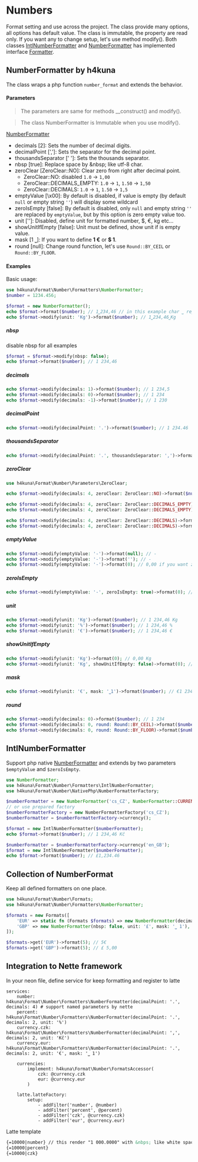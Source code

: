 # Numbers

Format setting and use across the project. The class provide many options, all options has default value. The class is immutable, the property are read only. If you want any to change setup, let's use method modify(). Both classes [IntlNumberFormatter](../src/Number/Formatters/IntlNumberFormatter.php) and [NumberFormatter](../src/Number/Formatters/NumberFormatter.php) has implemented interface [Formatter](../src/Number/Formatter.php).

## NumberFormatter by h4kuna
The class wraps a php function `number_format` and extends the behavior.

#### Parameters

> The parameters are same for methods __construct() and modify(). 

> The class NumberFormatter is Immutable when you use modify().

[NumberFormatter](../src/Number/Formatters/NumberFormatter.php)

- decimals [2]: Sets the number of decimal digits.
- decimalPoint [',']: Sets the separator for the decimal point.
- thousandsSeparator [' ']: Sets the thousands separator.
- nbsp [true]: Replace space by \&nbsp; like utf-8 char.
- zeroClear [ZeroClear::NO]: Clear zero from right after decimal point.
    - ZeroClear::NO: disabled `1.0` -> `1,00`
    - ZeroClear::DECIMALS_EMPTY: `1.0` -> `1`, `1.50` -> `1,50`
    - ZeroClear::DECIMALS: `1.0` -> `1`, `1.50` -> `1,5`
- emptyValue [\x00]: By default is disabled, if value is empty (by default `null` or empty string `''`) will display some wildcard
- zeroIsEmpty [false]: By default is disabled, only `null` and empty string `''` are replaced by `emptyValue`, but by this option is
  zero empty value too.
- unit ['']: Disabled, define unit for formatted number, $, €, kg etc...
- showUnitIfEmpty [false]: Unit must be defined, show unit if is empty value.
- mask [1 ⎵]: If you want to define **1 €** or **$ 1**.
- round [null]: Change round function, let's use `Round::BY_CEIL` or `Round::BY_FLOOR`.

#### Examples

Basic usage:
```php
use h4kuna\Format\Number\Formatters\NumberFormatter;
$number = 1234.456;

$format = new NumberFormatter();
echo $format->format($number); // 1⎵234,46 // in this example char ⎵ represent &nbsp
echo $format->modify(unit: 'Kg')->format($number); // 1⎵234,46⎵Kg
```

##### nbsp
disable nbsp for all examples
```php
$format = $format->modify(nbsp: false);
echo $format->format($number); // 1 234,46
```

##### decimals
```php
echo $format->modify(decimals: 1)->format($number); // 1 234,5
echo $format->modify(decimals: 0)->format($number); // 1 234
echo $format->modify(decimals: -1)->format($number); // 1 230
```

##### decimalPoint
```php
echo $format->modify(decimalPoint: '.')->format($number); // 1 234.46
```

##### thousandsSeparator
```php
echo $format->modify(decimalPoint: '.', thousandsSeparator: ',')->format($number); // 1,234.46
```

##### zeroClear
```php
use h4kuna\Format\Number\Parameters\ZeroClear;

echo $format->modify(decimals: 4, zeroClear: ZeroClear::NO)->format($number); // 1 234,4560

echo $format->modify(decimals: 4, zeroClear: ZeroClear::DECIMALS_EMPTY)->format($number); // 1 234,4560
echo $format->modify(decimals: 4, zeroClear: ZeroClear::DECIMALS_EMPTY)->format('1234.000'); // 1 234

echo $format->modify(decimals: 4, zeroClear: ZeroClear::DECIMALS)->format($number); // 1 234,456
echo $format->modify(decimals: 4, zeroClear: ZeroClear::DECIMALS)->format('1234.000'); // 1 234
```

##### emptyValue
```php
echo $format->modify(emptyValue: '-')->format(null); // -
echo $format->modify(emptyValue: '-')->format(''); // -
echo $format->modify(emptyValue: '-')->format(0); // 0,00 if you want zero replace by empty value set zeroIsEmpty
```

##### zeroIsEmpty
```php
echo $format->modify(emptyValue: '-', zeroIsEmpty: true)->format(0); // -
```

##### unit
```php
echo $format->modify(unit: 'Kg')->format($number); // 1 234,46 Kg
echo $format->modify(unit: '%')->format($number); // 1 234,46 %
echo $format->modify(unit: '€')->format($number); // 1 234,46 €
```

##### showUnitIfEmpty
```php
echo $format->modify(unit: 'Kg')->format(0); // 0,00 Kg
echo $format->modify(unit: 'Kg', showUnitIfEmpty: false)->format(0); // 0,00
```

##### mask
```php
echo $format->modify(unit: '€', mask: '⎵1')->format($number); // €1 234,46
```

##### round
```php
echo $format->modify(decimals: 0)->format($number); // 1 234
echo $format->modify(decimals: 0, round: Round::BY_CEIL)->format($number); // 1 235
echo $format->modify(decimals: 0, round: Round::BY_FLOOR)->format($number); // 1 234
```

## IntlNumberFormatter

Support php native [NumberFormatter](https://www.php.net/manual/en/class.numberformatter.php) and extends by two parameters `$emptyValue` and `$zeroIsEmpty`.
```php
use NumberFormatter;
use h4kuna\Format\Number\Formatters\IntlNumberFormatter;
use h4kuna\Format\Number\NativePhp\NumberFormatterFactory;

$numberFormatter = new NumberFormatter('cs_CZ', NumberFormatter::CURRENCY);
// or use prepared factory
$numberFormatterFactory = new NumberFormatterFactory('cs_CZ');
$numberFormatter = $numberFormatterFactory->currency();

$format = new IntlNumberFormatter($numberFormatter);
echo $format->format($number); // 1 234,46 Kč

$numberFormatter = $numberFormatterFactory->currency('en_GB');
$format = new IntlNumberFormatter($numberFormatter);
echo $format->format($number); // £1,234.46
```


## Collection of NumberFormat

Keep all defined formatters on one place.

```php
use h4kuna\Format\Number\Formats;
use h4kuna\Format\Number\Formatters\NumberFormatter;

$formats = new Formats([
	'EUR' => static fn (Formats $formats) => new NumberFormatter(decimals: 0, nbsp: false, unit: '€'), // callback like factory if is needed
	'GBP' => new NumberFormatter(nbsp: false, unit: '£', mask: '⎵ 1'),
]);

$formats->get('EUR')->format(5); // 5€
$formats->get('GBP')->format(5); // £ 5,00
```

## Integration to Nette framework

In your neon file, define service for keep formatting and register to latte

```neon
services:
	number: h4kuna\Format\Number\Formatters\NumberFormatter(decimalPoint: '.', decimals: 4) # support named parameters by nette
	percent: h4kuna\Format\Number\Formatters\NumberFormatter(decimalPoint: '.', decimals: 2, unit: '%')
	currency.czk: h4kuna\Format\Number\Formatters\NumberFormatter(decimalPoint: ',', decimals: 2, unit: 'Kč')
	currency.eur: h4kuna\Format\Number\Formatters\NumberFormatter(decimalPoint: '.', decimals: 2, unit: '€', mask: '⎵ 1')
	
	currencies:
		implement: h4kuna\Format\Number\FormatsAccessor(
			czk: @currency.czk
			eur: @currency.eur
		)
		
	latte.latteFactory:
		setup:
			- addFilter('number', @number)
			- addFilter('percent', @percent)
			- addFilter('czk', @currency.czk)
			- addFilter('eur', @currency.eur)
```

Latte template
```html
{=10000|number} // this render "1 000.0000" with &nbps; like white space
{=10000|percent}
{=10000|czk}
```
